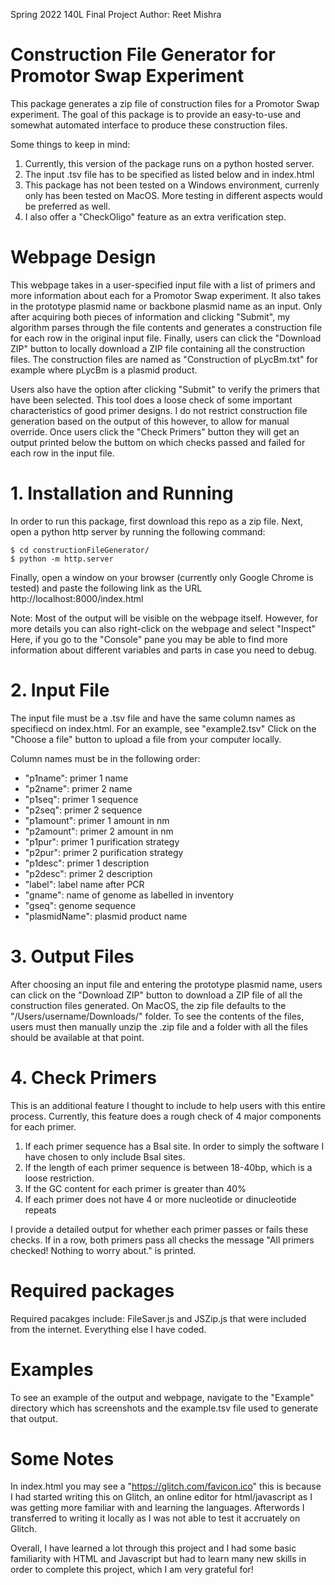 Spring 2022 140L Final Project
Author: Reet Mishra

# Construction File Generator for Promotor Swap Experiment

This package generates a zip file of construction files for a Promotor Swap experiment. The goal of this package is to provide an easy-to-use and somewhat automated interface to produce these construction files.  

Some things to keep in mind:

1. Currently, this version of the package runs on a python hosted server.
2. The input .tsv file has to be specified as listed below and in index.html
3. This package has not been tested on a Windows environment, currenly only has been tested on MacOS. More testing in different aspects would be preferred as well.
4. I also offer a "CheckOligo" feature as an extra verification step. 

# Webpage Design

This webpage takes in a user-specified input file with a list of primers and more information about each for a Promotor Swap experiment. 
It also takes in the prototype plasmid name or backbone plasmid name as an input. 
Only after acquiring both pieces of information and clicking "Submit", my algorithm parses through the file contents and generates a construction file for
each row in the original input file. 
Finally, users can click the "Download ZIP" button to locally download a ZIP file containing all the construction files. The construction files are named as "Construction of pLycBm.txt" for example where pLycBm is a plasmid product. 

Users also have the option after clicking "Submit" to verify the primers that have been selected. This tool does a loose check of some important characteristics of good primer designs. I do not restrict construction file generation based on the output of this however, to allow for manual override. Once users click the "Check Primers" button they will get an output printed below the buttom on which checks passed and failed for each row in the input file.


# 1. Installation and Running

In order to run this package, first download this repo as a zip file.
Next, open a python http server by running the following command:
```
$ cd constructionFileGenerator/
$ python -m http.server
```
Finally, open a window on your browser (currently only Google Chrome is tested) and paste the following link as the URL
http://localhost:8000/index.html

Note: Most of the output will be visible on the webpage itself. However, for more details you can also right-click on the webpage and select "Inspect" Here, if you go to the "Console" pane you may be able to find more information about different variables and parts in case you need to debug.

# 2. Input File
The input file must be a .tsv file and have the same column names as specifiecd on index.html. For an example, see "example2.tsv"
Click on the "Choose a file" button to upload a file from your computer locally.

Column names must be in the following order:

- "p1name": primer 1 name
- "p2name": primer 2 name
- "p1seq": primer 1 sequence
- "p2seq": primer 2 sequence
- "p1amount": primer 1 amount in nm
- "p2amount": primer 2 amount in nm
- "p1pur": primer 1 purification strategy
- "p2pur": primer 2 purification strategy
- "p1desc": primer 1 description
- "p2desc": primer 2 description
- "label": label name after PCR
- "gname": name of genome as labelled in inventory
- "gseq": genome sequence
- "plasmidName": plasmid product name

# 3. Output Files
After choosing an input file and entering the prototype plasmid name, users can click on the "Download ZIP" button to download a ZIP file of all the construction files generated. On MacOS, the zip file defaults to the "/Users/username/Downloads/" folder. To see the contents of the files, users must then manually unzip the .zip file and a folder with all the files should be available at that point.

# 4. Check Primers
This is an additional feature I thought to include to help users with this entire process. Currently, this feature does a rough check of 4 major components for each primer. 

1. If each primer sequence has a BsaI site. In order to simply the software I have chosen to only include BsaI sites.
2. If the length of each primer sequence is between 18-40bp, which is a loose restriction. 
3. If the GC content for each primer is greater than 40%
4. If each primer does not have 4 or more nucleotide or dinucleotide repeats

I provide a detailed output for whether each primer passes or fails these checks. If in a row, both primers pass all checks the message "All primers checked! Nothing to worry about." is printed. 

# Required packages
Required pacakges include: FileSaver.js and JSZip.js that were included from the internet. Everything else I have coded.

# Examples
To see an example of the output and webpage, navigate to the "Example" directory which has screenshots and the example.tsv file used to generate that output.

# Some Notes
In index.html you may see a "https://glitch.com/favicon.ico" this is because I had started writing this on Glitch, an online editor for html/javascript as I was getting more familiar with and learning the languages. Afterwords I transferred to writing it locally as I was not able to test it accruately on Glitch.

Overall, I have learned a lot through this project and I had some basic familiarity with HTML and Javascript but had to learn many new skills in order to complete this project, which I am very grateful for!
